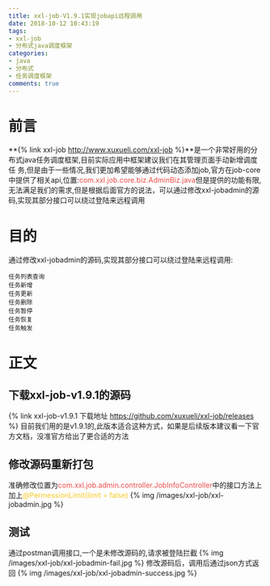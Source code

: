 ```yaml
---
title: xxl-job-V1.9.1实现jobapi远程调用
date: 2018-10-12 10:43:19
tags:
- xxl-job
- 分布式java调度框架
categories:
- java
- 分布式
- 任务调度框架
comments: true
---
```

# 前言
**{% link xxl-job http://www.xuxueli.com/xxl-job %}**是一个非常好用的分布式java任务调度框架,目前实际应用中框架建议我们在其管理页面手动新增调度任
务,但是由于一些情况,我们更加希望能够通过代码动态添加job,官方在job-core中提供了相关api,位置:<font color="#eb4d4b">com.xxl.job.core.biz.AdminBiz.java</font>但是提供的功能有限,无法满足我们的需求,但是根据后面官方的说法，可以通过修改xxl-jobadmin的源码,实现其部分接口可以绕过登陆来远程调用

# 目的
通过修改xxl-jobadmin的源码,实现其部分接口可以绕过登陆来远程调用:
```
任务列表查询
任务新增
任务更新
任务删除
任务暂停
任务恢复
任务触发
```
<!-- more -->

# 正文
## 下载xxl-job-v1.9.1的源码
{% link xxl-job-v1.9.1 下载地址 https://github.com/xuxueli/xxl-job/releases %}
目前我们用的是v1.9.1的,此版本适合这种方式，如果是后续版本建议看一下官方文档，没准官方给出了更合适的方法

## 修改源码重新打包
准确修改位置为<font color="#eb4d4b">com.xxl.job.admin.controller.JobInfoController</font>中的接口方法上加上<font color="#f9ca24">@PermessionLimit(limit = false)</font>
{% img /images/xxl-job/xxl-jobadmin.jpg %}

## 测试
通过postman调用接口,一个是未修改源码的,请求被登陆拦截
{% img /images/xxl-job/xxl-jobadmin-fail.jpg %}
修改源码后，调用后通过json方式返回
{% img /images/xxl-job/xxl-jobadmin-success.jpg %}